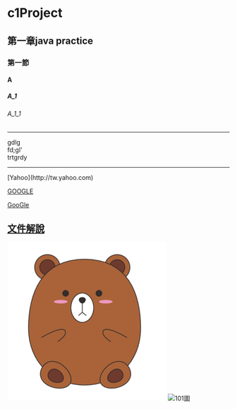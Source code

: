 # c1Project
## 第一章java practice
### 第一節
#### A
##### A_1
###### A_1_1

<hr>
gdlg<br>fd;gl'<br>trtgrdy

<hr>
[Yahoo](http://tw.yahoo.com)

[GOOGLE]()





[GooGle](http://www.google.com)

## [文件解說](blog/index.html)
![圖](pngtree-super-cute-cartoon-vector-bear-png-image_6504049.png)
![101圖](pic/101.jpg)
